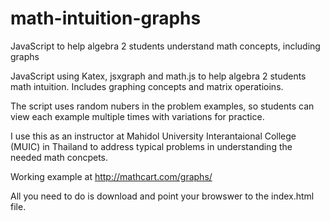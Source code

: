 # math-intuition-graphs
JavaScript to help algebra 2 students understand math concepts, including graphs


JavaScript using Katex, jsxgraph and math.js to help algebra 2 students math intuition. Includes graphing concepts and matrix operatioins. 

The script uses random nubers in the problem examples, so students can view each example multiple times with variations for practice. 

I use this as an instructor at Mahidol University Interantaional College (MUIC) in Thailand to address typical problems in understanding the needed math concpets. 

Working example at http://mathcart.com/graphs/

All you need to do is download and point your browswer to the index.html file. 
